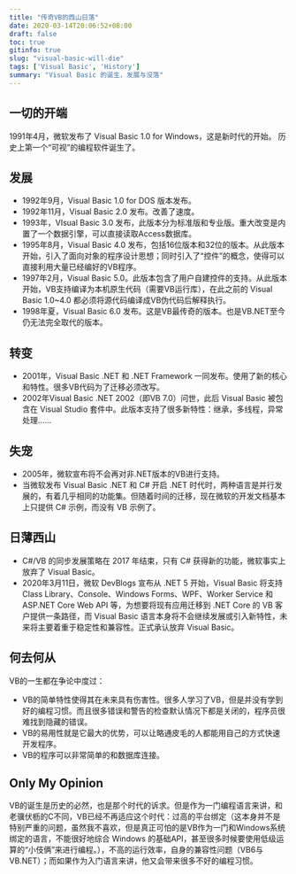 ```yaml
---
title: "传奇VB的西山日落"
date: 2020-03-14T20:06:52+08:00
draft: false
toc: true
gitinfo: true
slug: "visual-basic-will-die"
tags: ['Visual Basic', 'History']
summary: "Visual Basic 的诞生，发展与没落"
---
```


## 一切的开端

1991年4月，微软发布了 Visual Basic 1.0 for Windows，这是新时代的开始。
历史上第一个“可视”的编程软件诞生了。

## 发展

-   1992年9月，Visual Basic 1.0 for DOS 版本发布。
-   1992年11月，Visual Basic 2.0 发布。改善了速度。
-   1993年，VIsual Basic 3.0 发布，此版本分为标准版和专业版。重大改变是内置了一个数据引擎，可以直接读取Access数据库。
-   1995年8月，Visual Basic 4.0 发布，包括16位版本和32位的版本。从此版本开始，引入了面向对象的程序设计思想；同时引入了“控件”的概念，使得可以直接利用大量已经编好的VB程序。
-   1997年2月，Visual Basic 5.0。此版本包含了用户自建控件的支持。从此版本开始，VB支持编译为本机原生代码（需要VB运行库），在此之前的 Visual Basic 1.0~4.0 都必须将源代码编译成VB伪代码后解释执行。
-   1998年夏，Visual Basic 6.0 发布。这是VB最传奇的版本。也是VB.NET至今仍无法完全取代的版本。

## 转变

-   2001年，Visual Basic .NET 和 .NET Framework 一同发布。使用了新的核心和特性。很多VB代码为了迁移必须改写。
-   2002年Visual Basic .NET 2002（即VB 7.0）问世，此后 Visual Basic 被包含在 Visual Studio 套件中。此版本支持了很多新特性：继承，多线程，异常处理……

## 失宠

-   2005年，微软宣布将不会再对非.NET版本的VB进行支持。
-   当微软发布 Visual Basic .NET 和 C# 开启 .NET 时代时，两种语言是并行发展的，有着几乎相同的功能集。但随着时间的迁移，现在微软的开发文档基本上只提供 C# 示例，而没有 VB 示例了。

## 日薄西山

-   C#/VB 的同步发展策略在 2017 年结束，只有 C# 获得新的功能，微软事实上放弃了 Visual Basic。
-   2020年3月11日，微软 DevBlogs 宣布从 .NET 5 开始，Visual Basic 将支持 Class Library、Console、Windows Forms、WPF、Worker Service 和 ASP.NET Core Web API 等，为想要将现有应用迁移到 .NET Core 的 VB 客户提供一条路径，而 Visual Basic 语言本身将不会继续发展或引入新特性，未来将主要着重于稳定性和兼容性。正式承认放弃 Visual Basic。

## 何去何从

VB的一生都在争论中度过：
-   VB的简单特性使得其在未来具有伤害性。很多人学习了VB，但是并没有学到好的编程习惯。而且很多错误和警告的检查默认情况下都是关闭的，程序员很难找到隐藏的错误。
-   VB的易用性就是它最大的优势，可以让略通皮毛的人都能用自己的方式快速开发程序。
-   VB的程序可以非常简单的和数据库连接。

## Only My Opinion

VB的诞生是历史的必然，也是那个时代的诉求。但是作为一门编程语言来讲，和老骥伏枥的C不同，VB已经不再适应这个时代：过高的平台绑定（这本身并不是特别严重的问题，虽然我不喜欢，但是真正可怕的是VB作为一门和Windows系统绑定的语言，不能很好地综合 Windows 的基础API，甚至很多时候要使用低级运算的“小伎俩”来进行编程。），不高的运行效率，自身的兼容性问题（VB6与VB.NET）；而如果作为入门语言来讲，他又会带来很多不好的编程习惯。
